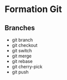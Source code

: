 # Formation Git

## Branches

- git branch
- git checkout
- git switch
- git merge
- git rebase
- git cherry-pick
- git push
